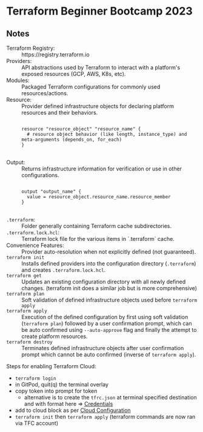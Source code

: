 # Terraform Beginner Bootcamp 2023

Notes
---

<dl>
<dt>Terraform Registry:</dt>
<dd>https://registry.terraform.io</dd>

<dt>Providers:</dt>
<dd>API abstractions used by Terraform to interact with a platform's exposed resources (GCP, AWS, K8s, etc).</dd>

<dt>Modules:</dt>
<dd>Packaged Terraform configurations for commonly used resources/actions.</dd>

<dt>Resource:</dt>
<dd>
Provider defined infrastructure objects for declaring platform resources and their behaviors.
<pre>
<code>
resource "resource_object" "resource_name" {
  # resource object behavior (like length, instance_type) and meta-arguments (depends_on, for_each)
}
</code>
</pre>
</dd>

<dt>Output:</dt>
<dd>
Returns infrastructure information for verification or use in other configurations.
<pre>
<code>
output "output_name" {
  value = resource_object.resource_name.resource_member
}
</code>
</pre>
</dd>

<dt>
<code>.terraform</code>:
</dt>
<dd>Folder generally containing Terraform cache subdirectories.</dd>

<dt>
<code>.terraform.lock.hcl</code>:
</dt>
<dd>Terraform lock file for the various items in `.terraform` cache.</dd>

<dt>Convenience Features:</dt>
<dd>Provider auto-resolution when not explicitly defined (not guaranteed).</dd>

<dt>
<code>terraform init</code>
</dt>
<dd>Installs defined providers into the configuration directory (<code>.terraform</code>) and creates <code>.terraform.lock.hcl</code>.</dd>

<dt>
<code>terraform get</code>
</dt>
<dd>Updates an existing configuration directory with all newly defined changes. (terraform init does a similar job but is more comprehensive)</dd>

<dt>
<code>terraform plan</code>
</dt>
<dd>Soft validation of defined infrastructure objects used before <code>terraform apply</code></dd>

<dt>
<code>terraform apply</code>
</dt>
<dd>
Execution of the defined configuration by first using soft validation 
(<code>terraform plan</code>) followed by a user confirmation prompt, 
which can be auto confirmed using <code>--auto-approve</code> flag 
and finally the attempt to create platform resources.
</dd>

<dt>
<code>terraform destroy</code>
</dt>
<dd>Terminates defined infrastructure objects after user confirmation prompt which cannot be auto confirmed (inverse of <code>terraform apply</code>).</dd>
</dl>

Steps for enabling Terraform Cloud:
- `terraform login`
- in GitPod, quit(q) the terminal overlay
- copy token into prompt for token
  - alternative is to create the `tfrc.json` at terminal specified destination and with format here => [Credentials](https://developer.hashicorp.com/terraform/language/settings/terraform-cloud)
- add to cloud block as per [Cloud Configuration](https://developer.hashicorp.com/terraform/language/settings/terraform-cloud)
- `terraform init` then `terraform apply` (terraform commands are now ran via TFC account)
